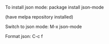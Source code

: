 To install json mode:
  package install json-mode

(have melpa repository installed)

Switch to json mode: 
M-x json-mode

Format json:
C-c f
